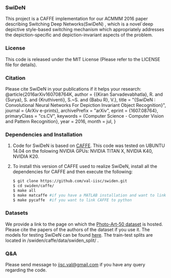 ### SwiDeN


This project is a CAFFE implementation for our ACMMM 2016 paper describing Switching Deep Networks(SwiDeN) [](), which is a novel`deep depictive style-based switching mechanism which appropriately addresses the depiction-specific and depiction-invariant aspects of the problem.


### License

This code is released under the MIT License (Please refer to the LICENSE file for details).
### Citation
Please cite SwiDeN in your publications if it helps your research:
	@article{2016arXiv160708764K,
   	author = {{Kiran Sarvadevabhatla}, R. and {Surya}, S. and {Kruthiventi}, S.~S. and 
	{Babu R}, V.},
         title = "{SwiDeN : Convolutional Neural Networks For Depiction Invariant Object Recognition}",
        journal = {ArXiv e-prints},
        archivePrefix = "arXiv",
        eprint = {1607.08764},
        primaryClass = "cs.CV",
        keywords = {Computer Science - Computer Vision and Pattern Recognition},
        year = 2016,
        month = jul,
       }
<!---
    @inproceedings{,
        Author = {},
        Title = {},
        Booktitle = {},
        Year = {2016}
    }
--->
### Dependencies and Installation

1. Code for SwiDeN is based on [CAFFE](http://caffe.berkeleyvision.org/). This code was tested on UBUNTU 14.04 on the folowing NVIDIA GPUs: NVIDIA TITAN X, NVIDIA K40, NVIDIA K20. 

2. To install this version of CAFFE used to realize SwiDeN, install all the dependencies for CAFFE and then execute the following:
  
   ```bash
   $ git clone https://github.com/val-iisc/swiden.git
   $ cd swiden/caffe/
   $ make all 
   $ make matcaffe #if you have a MATLAB installation and want to link CAFFE to MATLAB
   $ make pycaffe  #if you want to link CAFFE to python
   ```
### Datasets

We provide a link to the page on which the [Photo-Art-50 dataset](http://people.bath.ac.uk/hc551/dataset.html) is hosted. Please cite the papers of the authors of the dataset if you use it. The models for testing SwiDeN can be found [here](https://drive.google.com/open?id=0B-uAVJ5bK78SaDNlTm5iWEVKbnM). The train-test splits are located in /swiden/caffe/data/swiden_split/ .

### Q&A

Please send message to iisc.val@gmail.com if you have any query regarding the code.
